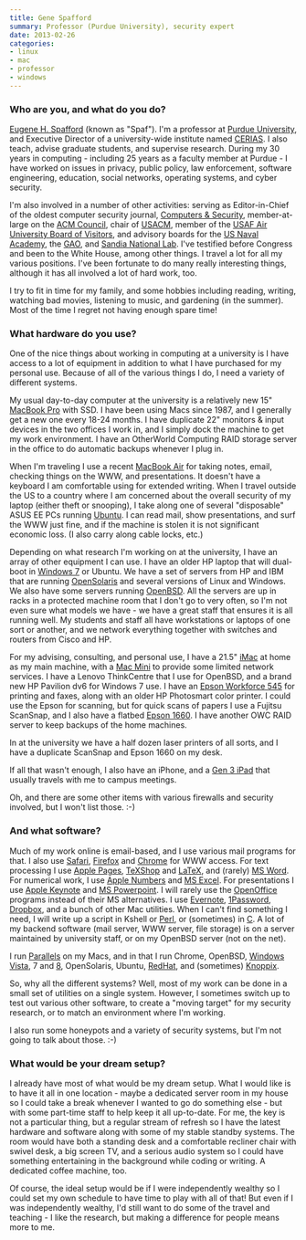 ```yaml
---
title: Gene Spafford
summary: Professor (Purdue University), security expert
date: 2013-02-26
categories:
- linux
- mac
- professor
- windows
---
```


### Who are you, and what do you do?

[Eugene H. Spafford](http://about.me/spaf "Gene's website.") (known as "Spaf"). I'm a professor at [Purdue University](http://www.purdue.edu/ "The Purdue University."), and Executive Director of a university-wide institute named [CERIAS](http://www.cerias.purdue.edu/ "The Center for Education and Research in Information Assurance and Security."). I also teach, advise graduate students, and supervise research. During my 30 years in computing - including 25 years as a faculty member at Purdue - I have worked on issues in privacy, public policy, law enforcement, software engineering, education, social networks, operating systems, and cyber security.

I'm also involved in a number of other activities: serving as Editor-in-Chief of the oldest computer security journal, [Computers & Security](http://www.journals.elsevier.com/computers-and-security "The Computers & Security journal."), member-at-large on the [ACM Council](http://www.acm.org/ "The ACM Council."), chair of [USACM](http://usacm.acm.org/ "The USACM."), member of the [USAF Air University Board of Visitors](http://www.au.af.mil/au/bov/ "The USAF Air University Board of Visitors."), and advisory boards for the [US Naval Academy](http://www.usna.edu/ "The US Naval Academy."), the [GAO](http://www.gao.gov/ "The US Government Accountability Office."), and [Sandia National Lab](http://www.sandia.gov/ "The Sandia National Lab."). I've testified before Congress and been to the White House, among other things. I travel a lot for all my various positions. I've been fortunate to do many really interesting things, although it has all involved a lot of hard work, too. 

I try to fit in time for my family, and some hobbies including reading, writing, watching bad movies, listening to music, and gardening (in the summer). Most of the time I regret not having enough spare time!

### What hardware do you use?

One of the nice things about working in computing at a university is I have access to a lot of equipment in addition to what I have purchased for my personal use. Because of all of the various things I do, I need a variety of different systems.

My usual day-to-day computer at the university is a relatively new 15" [MacBook Pro][macbook-pro] with SSD. I have been using Macs since 1987, and I generally get a new one every 18-24 months. I have duplicate 22" monitors & input devices in the two offices I work in, and I simply dock the machine to get my work environment. I have an OtherWorld Computing RAID storage server in the office to do automatic backups whenever I plug in.

When I'm traveling I use a recent [MacBook Air][macbook-air] for taking notes, email, checking things on the WWW, and presentations. It doesn't have a keyboard I am comfortable using for extended writing. When I travel outside the US to a country where I am concerned about the overall security of my laptop (either theft or snooping), I take along one of several "disposable" ASUS EE PCs running [Ubuntu][]. I can read mail, show presentations, and surf the WWW just fine, and if the machine is stolen it is not significant economic loss. (I also carry along cable locks, etc.)

Depending on what research I'm working on at the university, I have an array of other equipment I can use. I have an older HP laptop that will dual-boot in [Windows 7][windows-7] or Ubuntu. We have a set of servers from HP and IBM that are running [OpenSolaris][] and several versions of Linux and Windows. We also have some servers running [OpenBSD][]. All the servers are up in racks in a protected machine room that I don't go to very often, so I'm not even sure what models we have - we have a great staff that ensures it is all running well. My students and staff all have workstations or laptops of one sort or another, and we network everything together with switches and routers from Cisco and HP.

For my advising, consulting, and personal use, I have a 21.5" [iMac][] at home as my main machine, with a [Mac Mini][mac-mini] to provide some limited network services. I have a Lenovo ThinkCentre that I use for OpenBSD, and a brand new HP Pavilion dv6 for Windows 7 use. I have an [Epson Workforce 545][workforce-545] for printing and faxes, along with an older HP Photosmart color printer. I could use the Epson for scanning, but for quick scans of papers I use a Fujitsu ScanSnap, and I also have a flatbed [Epson 1660][perfection-1660]. I have another OWC RAID server to keep backups of the home machines.

In at the university we have a half dozen laser printers of all sorts, and I have a duplicate ScanSnap and Epson 1660 on my desk.

If all that wasn't enough, I also have an iPhone, and a [Gen 3 iPad][ipad-3] that usually travels with me to campus meetings.

Oh, and there are some other items with various firewalls and security involved, but I won't list those. :-)

### And what software?

Much of my work online is email-based, and I use various mail programs for that. I also use [Safari][], [Firefox][] and [Chrome][] for WWW access. For text processing I use [Apple Pages][pages], [TeXShop][] and [LaTeX][], and (rarely) [MS Word][word]. For numerical work, I use [Apple Numbers][numbers] and [MS Excel][excel]. For presentations I use [Apple Keynote][keynote] and [MS Powerpoint][powerpoint]. I will rarely use the [OpenOffice][] programs instead of their MS alternatives. I use [Evernote][], [1Password][], [Dropbox][], and a bunch of other Mac utilities. When I can't find something I need, I will write up a script in Kshell or [Perl][], or (sometimes) in [C][]. A lot of my backend software (mail server, WWW server, file storage) is on a server maintained by university staff, or on my OpenBSD server (not on the net). 

I run [Parallels][parallels-desktop] on my Macs, and in that I run Chrome, OpenBSD, [Windows Vista][windows-vista], 7 and [8][windows-8], OpenSolaris, Ubuntu, [RedHat][red-hat-enterprise-desktop], and (sometimes) [Knoppix][].

So, why all the different systems? Well, most of my work can be done in a small set of utilities on a single system. However, I sometimes switch up to test out various other software, to create a "moving target" for my security research, or to match an environment where I'm working. 

I also run some honeypots and a variety of security systems, but I'm not going to talk about those. :-)

### What would be your dream setup?

I already have most of what would be my dream setup. What I would like is to have it all in one location - maybe a dedicated server room in my house so I could take a break whenever I wanted to go do something else - but with some part-time staff to help keep it all up-to-date. For me, the key is not a particular thing, but a regular stream of refresh so I have the latest hardware and software along with some of my stable standby systems. The room would have both a standing desk and a comfortable recliner chair with swivel desk, a big screen TV, and a serious audio system so I could have something entertaining in the background while coding or writing. A dedicated coffee machine, too. 

Of course, the ideal setup would be if I were independently wealthy so I could set my own schedule to have time to play with all of that! But even if I was independently wealthy, I'd still want to do some of the travel and teaching - I like the research, but making a difference for people means more to me.

[1password]: https://1password.com "Password management software for Mac OS X."
[c]: https://en.wikipedia.org/wiki/C_(programming_language) "A compiled programming language."
[chrome]: https://www.google.com/intl/en/chrome/ "A WebKit-based browser, where each tab runs in its own thread."
[dropbox]: https://www.dropbox.com/ "Online syncing and storage."
[evernote]: https://evernote.com/ "Online software for capturing notes."
[excel]: https://www.microsoft.com/en-us/microsoft-365/excel "A spreadsheet application."
[firefox]: https://www.mozilla.org/en-US/firefox/new/ "A cross-platform open-source web browser."
[imac]: https://www.apple.com/imac-24/ "An all-in-one computer."
[ipad-3]: https://www.apple.com/ipad/ "A tablet device with a retina display."
[keynote]: https://www.apple.com/keynote/ "Presentation software for the Mac."
[knoppix]: http://www.knopper.net/knoppix/index-en.html "A Debian-based Linux distribution running off of a CD or DVD."
[latex]: https://www.latex-project.org/ "Typesetting software."
[mac-mini]: https://www.apple.com/mac-mini/ "A small desktop computer."
[macbook-air]: https://www.apple.com/macbook-air/ "A very thin laptop."
[macbook-pro]: https://www.apple.com/macbook-pro/ "A laptop."
[numbers]: https://www.apple.com/numbers/ "A spreadsheet application for the Mac."
[openbsd]: http://www.openbsd.org/ "An open-source operating system emphasising security and cryptography."
[openoffice]: http://www.openoffice.org/ "An open-source office suite."
[opensolaris]: https://www.oracle.com/solaris/technologies/solaris11-overview.html "A free operating system based on Solaris."
[pages]: https://www.apple.com/pages/ "A Mac word processor and layout tool from Apple."
[parallels-desktop]: https://www.parallels.com/products/desktop/ "A PC emulator for the Mac."
[perfection-1660]: http://web.archive.org/web/20230706193811/https://www.amazon.com/Epson-Perfection-1660-Photo-Scanner/dp/B00006AMSF "A photo scanner."
[perl]: https://www.perl.org/ "An interpreted scripting language."
[powerpoint]: https://www.microsoft.com/en-us/microsoft-365/powerpoint "Presentation software."
[red-hat-enterprise-desktop]: https://www.redhat.com/en/technologies/linux-platforms/enterprise-linux "A Linux distribution."
[safari]: https://www.apple.com/safari/ "A fast web browser."
[texshop]: https://pages.uoregon.edu/koch/texshop/ "A TeX preview tool for the Mac."
[ubuntu]: https://ubuntu.com/ "A Unix distribution."
[windows-7]: https://en.wikipedia.org/wiki/Windows_7 "An operating system."
[windows-8]: http://web.archive.org/web/20230522122523/https://en.wikipedia.org/wiki/Windows_8 "An operating system for PC and tablet computers."
[windows-vista]: https://en.wikipedia.org/wiki/Windows_Vista "A desktop operating system."
[word]: https://www.microsoft.com/en-us/microsoft-365/word "A document editor."
[workforce-545]: http://web.archive.org/web/20230424073543/https://www.amazon.com/Epson-WorkForce-Smartphone-Compatible-C11CB88201/dp/B005IVL0ZK "An all-in-one printer, copier, scanner, and fax."
